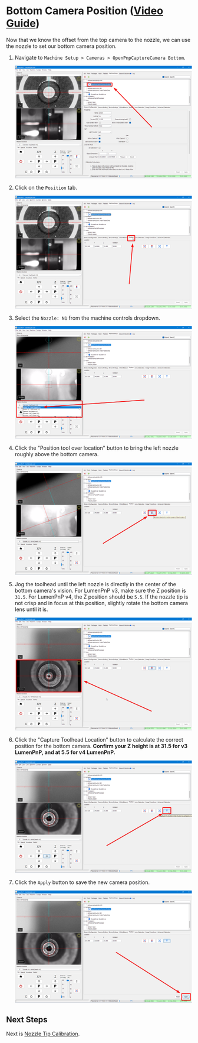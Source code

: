 # Bottom Camera Position ([Video Guide](https://youtu.be/h3mtEQfGMlM?si=uyDBUttihPh80EQv&t=1580))

Now that we know the offset from the top camera to the nozzle, we can use the nozzle to set our bottom camera position.

1. Navigate to `Machine Setup > Cameras > OpenPnpCaptureCamera Bottom`.

    ![Select the bottom camera](images/select-bottom-camera-2.webp)

1. Click on the `Position` tab.

    ![Select the position tab](images/bottom-camera-position.webp)

2. Select the `Nozzle: N1` from the machine controls dropdown.

    ![Select nozzle from machine control dropdown](images/select-n1-machine-control-bottom.webp)

3. Click the "Position tool over location" button to bring the left nozzle roughly above the bottom camera.

    ![Position the toolhead over the bottom camera](images/position-over-bottom-cam.webp)

4.  Jog the toolhead until the left nozzle is directly in the center of the bottom camera's vision. For LumenPnP v3, make sure the Z position is `31.5`. For LumenPnP v4, the Z position should be `5.5`. If the nozzle tip is not crisp and in focus at this position, slightly rotate the bottom camera lens until it is.

    ![Position the toolhead over the bottom camera precisely](images/position-over-bottom-cam-precise.webp)

5.  Click the "Capture Toolhead Location" button to calculate the correct position for the bottom camera. **Confirm your Z height is at 31.5 for v3 LumenPnP, and at 5.5 for v4 LumenPnP.**

    ![Store the camera location](images/store-nozzle-location-bottom.webp)

6.  Click the `Apply` button to save the new camera position.

    ![Save the camera location](images/apply-bottom-cam-pos.webp)

## Next Steps

Next is [Nozzle Tip Calibration](../8-nozzle-tip-calibration/nozzle-tip-calibration.md).
